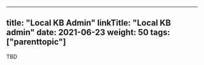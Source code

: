 
---
title: "Local KB Admin"
linkTitle: "Local KB admin"
date: 2021-06-23
weight: 50
tags: ["parenttopic"]
---

TBD
